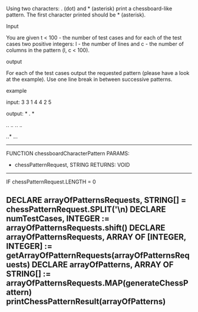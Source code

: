 Using two characters: . (dot) and * (asterisk) print a chessboard-like 
pattern. The first character printed should be * (asterisk).

Input

You are given t < 100 - the number of test cases and for each of the 
test cases two positive integers: l - the number of lines and c - the 
number of columns in the pattern (l, c < 100).

output

For each of the test cases output the requested pattern (please have a 
look at the example). Use one line break in between successive patterns.


example

input:
3
3 1
4 4
2 5

output:
*
.
*

*.*.
.*.*
*.*.
.*.*

*.*.*
.*.*.


----

FUNCTION chessboardCharacterPattern
PARAMS:
  - chessPatternRequest, STRING
RETURNS: VOID
----

IF chessPatternRequest.LENGTH = 0

DECLARE arrayOfPatternsRequests, STRING[] = chessPatternRequest.SPLIT('\n\)
DECLARE numTestCases, INTEGER := arrayOfPatternsRequests.shift()
DECLARE arrayOfPatternsRequests, ARRAY OF [INTEGER, INTEGER] := getArrayOfPatternRequests(arrayOfPatternsRequests)
DECLARE arrayOfPatterns, ARRAY OF STRING[] := arrayOfPatternsRequests.MAP(generateChessPattern)
printChessPatternResult(arrayOfPatterns)
----
